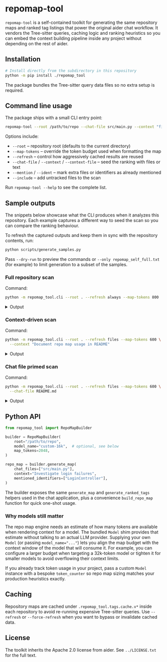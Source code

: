# repomap-tool

`repomap-tool` is a self-contained toolkit for generating the same repository maps and
ranked tag listings that power the original aider chat workflow.  It vendors the
Tree-sitter queries, caching logic and ranking heuristics so you can embed the
context building pipeline inside any project without depending on the rest of aider.

## Installation

```bash
# Install directly from the subdirectory in this repository
python -m pip install ./repomap_tool
```

The package bundles the Tree-sitter query data files so no extra setup is required.

## Command line usage

The package ships with a small CLI entry point:

```bash
repomap-tool --root /path/to/repo --chat-file src/main.py --context "fix login"
```

Options include:

- `--root` – repository root (defaults to the current directory)
- `--map-tokens` – override the token budget used when formatting the map
- `--refresh` – control how aggressively cached results are reused
- `--chat-file` / `--context` / `--context-file` – seed the ranking with files or text
- `--mention` / `--ident` – mark extra files or identifiers as already mentioned
- `--include` – add untracked files to the scan

Run `repomap-tool --help` to see the complete list.

## Sample outputs

The snippets below showcase what the CLI produces when it analyzes this repository. Each
example captures a different way to seed the scan so you can compare the ranking
behaviour.

To refresh the captured outputs and keep them in sync with the repository contents, run:

```bash
python scripts/generate_samples.py
```

Pass `--dry-run` to preview the commands or `--only repomap_self_full.txt` (for example)
to limit generation to a subset of the samples.

### Full repository scan

Command:

```bash
python -m repomap_tool.cli --root . --refresh always --map-tokens 800
```

<details>
<summary>Output</summary>

```text
repomap_tool/dump.py:
⋮
│def cvt(s):
⋮

repomap_tool/io.py:
⋮
│class InputOutput:
│    """Minimal IO facade used by the tests and spinner."""
│
⋮
│    def read_text(self, fname: str) -> str:
⋮

repomap_tool/models.py:
⋮
│class Model:
│    """Lightweight stand-in that mimics the bits the repo map expects."""
│
⋮
│    def _normalise_payload(self, payload: Any) -> str:
⋮

repomap_tool/service.py:
⋮
│class RepoMapConsoleIO:
│    """Lightweight console IO adapter compatible with the underlying backend."""
│
⋮
│    def tool_warning(self, *messages) -> None:
⋮
│    def read_text(self, fname: str) -> str:
⋮
│@dataclass
│class RepoMapBuilder:
│    """High-level wrapper that produces repository maps identical to the chat workflow.
│
│    The optional ``model_name`` (or ``main_model``) argument is still supported because
│    the repo map engine sizes its output to the context window of the downstream model.
│    The lightweight :class:`repomap_tool.models.Model` shim lets callers mirror the
│    behaviour of their preferred LLM without pulling in the rest of aider.
⋮
│    def generate_map(
│        self,
│        chat_files: Optional[Sequence[str]] = None,
│        context: Optional[str] = None,
│        mentioned_fnames: Optional[Iterable[str]] = None,
│        mentioned_identifiers: Optional[Iterable[str]] = None,
│        force_refresh: bool = False,
│        include_files: Optional[Sequence[str]] = None,
⋮

repomap_tool/special.py:
⋮
│ROOT_IMPORTANT_FILES = [
│    # Version Control
│    ".gitignore",
│    ".gitattributes",
│    # Documentation
│    "README",
│    "README.md",
│    "README.txt",
│    "README.rst",
│    "CONTRIBUTING",
⋮
│NORMALIZED_ROOT_IMPORTANT_FILES = set(os.path.normpath(path) for path in ROOT_IMPORTANT_FILES)
│
⋮
│def is_important(file_path):
⋮

repomap_tool/spinner.py:
⋮
│try:  # pragma: no cover - optional rich dependency
│    from rich.console import Console
│except ImportError:  # pragma: no cover - exercised implicitly in tests
│    class Console:  # type: ignore[override]
│        """Minimal fallback console when ``rich`` is unavailable."""
│
│        def __init__(self, *args, **kwargs) -> None:  # noqa: D401,ARG002
│            pass
│
│        @property
│        def width(self) -> int:  # noqa: D401
│            return shutil.get_terminal_size((80, 20)).columns
│
│        def show_cursor(self, *_args: object, **_kwargs: object) -> None:  # noqa: D401
⋮

repomap_tool/utils.py:
⋮
│class _BaseTemporaryDirectory(tempfile.TemporaryDirectory):
│    """Temporary directory that cleans up aggressively on exit."""
│
⋮
│    def cleanup(self) -> None:  # pragma: no cover - exercised indirectly in tests
⋮
│class GitTemporaryDirectory(_BaseTemporaryDirectory):
│    """Temporary directory that initialises an empty Git repository on entry."""
│
⋮
│    def cleanup(self) -> None:  # pragma: no cover - exercised indirectly in tests
⋮
│class IgnorantTemporaryDirectory(_BaseTemporaryDirectory):
│    """Temporary directory that swallows common deletion errors."""
│
│    def cleanup(self) -> None:  # pragma: no cover - exercised indirectly in tests
⋮

tests/basic/language_samples.py:
│LANGUAGE_SAMPLES = {'arduino': 'void setup() {\n  Serial.begin(9600);\n}\n\nvoid loop() {\n}\n',
⋮
```

</details>

### Context-driven scan

Command:

```bash
python -m repomap_tool.cli --root . --refresh files --map-tokens 600 \
  --context "Document repo map usage in README"
```

<details>
<summary>Output</summary>

```text
repomap_tool/dump.py:
⋮
│def cvt(s):
⋮

repomap_tool/io.py:
⋮
│class InputOutput:
│    """Minimal IO facade used by the tests and spinner."""
│
⋮
│    def read_text(self, fname: str) -> str:
⋮

repomap_tool/models.py:
⋮
│class Model:
│    """Lightweight stand-in that mimics the bits the repo map expects."""
│
⋮
│    def _normalise_payload(self, payload: Any) -> str:
⋮

repomap_tool/service.py:
⋮
│class RepoMapConsoleIO:
│    """Lightweight console IO adapter compatible with the underlying backend."""
│
⋮
│    def read_text(self, fname: str) -> str:
⋮
│@dataclass
│class RepoMapBuilder:
│    """High-level wrapper that produces repository maps identical to the chat workflow.
│
│    The optional ``model_name`` (or ``main_model``) argument is still supported because
│    the repo map engine sizes its output to the context window of the downstream model.
│    The lightweight :class:`repomap_tool.models.Model` shim lets callers mirror the
│    behaviour of their preferred LLM without pulling in the rest of aider.
⋮
│    def generate_map(
│        self,
│        chat_files: Optional[Sequence[str]] = None,
│        context: Optional[str] = None,
│        mentioned_fnames: Optional[Iterable[str]] = None,
│        mentioned_identifiers: Optional[Iterable[str]] = None,
│        force_refresh: bool = False,
│        include_files: Optional[Sequence[str]] = None,
⋮

repomap_tool/special.py:
⋮
│ROOT_IMPORTANT_FILES = [
│    # Version Control
│    ".gitignore",
│    ".gitattributes",
│    # Documentation
│    "README",
│    "README.md",
│    "README.txt",
│    "README.rst",
│    "CONTRIBUTING",
⋮
│NORMALIZED_ROOT_IMPORTANT_FILES = set(os.path.normpath(path) for path in ROOT_IMPORTANT_FILES)
│
⋮
│def is_important(file_path):
⋮

repomap_tool/spinner.py:
⋮
│try:  # pragma: no cover - optional rich dependency
│    from rich.console import Console
│except ImportError:  # pragma: no cover - exercised implicitly in tests
│    class Console:  # type: ignore[override]
│        """Minimal fallback console when ``rich`` is unavailable."""
│
│        def __init__(self, *args, **kwargs) -> None:  # noqa: D401,ARG002
│            pass
│
│        @property
│        def width(self) -> int:  # noqa: D401
│            return shutil.get_terminal_size((80, 20)).columns
│
│        def show_cursor(self, *_args: object, **_kwargs: object) -> None:  # noqa: D401
⋮

tests/basic/language_samples.py:
│LANGUAGE_SAMPLES = {'arduino': 'void setup() {\n  Serial.begin(9600);\n}\n\nvoid loop() {\n}\n',
⋮
```

</details>

### Chat file primed scan

Command:

```bash
python -m repomap_tool.cli --root . --refresh files --map-tokens 600 \
  --chat-file README.md
```

<details>
<summary>Output</summary>

```text
repomap_tool/dump.py:
⋮
│def cvt(s):
⋮

repomap_tool/io.py:
⋮
│class InputOutput:
│    """Minimal IO facade used by the tests and spinner."""
│
⋮
│    def read_text(self, fname: str) -> str:
⋮

repomap_tool/models.py:
⋮
│class Model:
│    """Lightweight stand-in that mimics the bits the repo map expects."""
│
⋮
│    def _normalise_payload(self, payload: Any) -> str:
⋮

repomap_tool/service.py:
⋮
│class RepoMapConsoleIO:
│    """Lightweight console IO adapter compatible with the underlying backend."""
│
⋮
│    def read_text(self, fname: str) -> str:
⋮
│@dataclass
│class RepoMapBuilder:
│    """High-level wrapper that produces repository maps identical to the chat workflow.
│
│    The optional ``model_name`` (or ``main_model``) argument is still supported because
│    the repo map engine sizes its output to the context window of the downstream model.
│    The lightweight :class:`repomap_tool.models.Model` shim lets callers mirror the
│    behaviour of their preferred LLM without pulling in the rest of aider.
⋮
│    def generate_map(
│        self,
│        chat_files: Optional[Sequence[str]] = None,
│        context: Optional[str] = None,
│        mentioned_fnames: Optional[Iterable[str]] = None,
│        mentioned_identifiers: Optional[Iterable[str]] = None,
│        force_refresh: bool = False,
│        include_files: Optional[Sequence[str]] = None,
⋮

repomap_tool/special.py:
⋮
│ROOT_IMPORTANT_FILES = [
│    # Version Control
│    ".gitignore",
│    ".gitattributes",
│    # Documentation
│    "README",
│    "README.md",
│    "README.txt",
│    "README.rst",
│    "CONTRIBUTING",
⋮
│NORMALIZED_ROOT_IMPORTANT_FILES = set(os.path.normpath(path) for path in ROOT_IMPORTANT_FILES)
│
⋮
│def is_important(file_path):
⋮

repomap_tool/spinner.py:
⋮
│try:  # pragma: no cover - optional rich dependency
│    from rich.console import Console
│except ImportError:  # pragma: no cover - exercised implicitly in tests
│    class Console:  # type: ignore[override]
│        """Minimal fallback console when ``rich`` is unavailable."""
│
│        def __init__(self, *args, **kwargs) -> None:  # noqa: D401,ARG002
│            pass
│
│        @property
│        def width(self) -> int:  # noqa: D401
│            return shutil.get_terminal_size((80, 20)).columns
│
│        def show_cursor(self, *_args: object, **_kwargs: object) -> None:  # noqa: D401
⋮

tests/basic/language_samples.py:
│LANGUAGE_SAMPLES = {'arduino': 'void setup() {\n  Serial.begin(9600);\n}\n\nvoid loop() {\n}\n',
⋮
```

</details>

## Python API

```python
from repomap_tool import RepoMapBuilder

builder = RepoMapBuilder(
    root="/path/to/repo",
    model_name="custom-16k",  # optional, see below
    map_tokens=2048,
)

repo_map = builder.generate_map(
    chat_files=["src/main.py"],
    context="Investigate login failures",
    mentioned_identifiers=["LoginController"],
)
```

The builder exposes the same `generate_map` and `generate_ranked_tags` helpers used in the
chat application, plus a convenience `build_repo_map` function for quick one-shot usage.

### Why models still matter

The repo map engine needs an estimate of how many tokens are available when rendering
context for a model.  The bundled `Model` shim provides that estimate without talking to
an actual LLM provider.  Supplying your own `Model` (or passing `model_name="..."`) lets
you align the map budget with the context window of the model that will consume it.  For
example, you can configure a larger budget when targeting a 32k-token model or tighten it
for smaller models to avoid overflowing their context limits.

If you already track token usage in your project, pass a custom `Model` instance with a
bespoke `token_counter` so repo map sizing matches your production heuristics exactly.

## Caching

Repository maps are cached under `.repomap_tool.tags.cache.v*` inside each repository to
avoid re-running expensive Tree-sitter queries.  Use `--refresh` or `--force-refresh`
when you want to bypass or invalidate cached data.

## License

The toolkit inherits the Apache 2.0 license from aider.  See `../LICENSE.txt` for the
full text.
